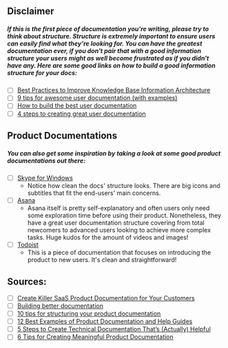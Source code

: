 ## Disclaimer
##### If this is the first piece of documentation you're writing, please try to think about structure. Structure is extremely important to ensure users can easily find what they're looking for. You can have the greatest documentation ever, if you don't pair that with a good information structure your users might as well become frustrated as if you didn't have any. Here are some good links on how to build a good information structure for your docs:
  * [ ] [Best Practices to Improve Knowledge Base Information Architecture](https://document360.io/blog/knowledge-base-information-architecture/)
  * [ ] [9 tips for awesome user documentation (with examples)](https://www.techsmith.com/blog/awesome-user-documentation/)
  * [ ] [How to build the best user documentation](https://www.techsmith.com/blog/user-documentation/)
  * [ ] [4 steps to creating great user documentation](https://formidableforms.com/4-steps-to-creating-great-end-user-documentation/)
## Product Documentations
##### You can also get some inspiration by taking a look at some good product documentations out there:
  * [ ] [Skype for Windows](https://support.skype.com/en/skype/windows-desktop/)
    * Notice how clean the docs' structure looks. There are big icons and subtitles that fit the end-users' main concerns.
  * [ ] [Asana](https://asana.com/pt/guide)
    * Asana itself is pretty self-explanatory and often users only need some exploration time before using their product. Nonetheless, they have a great user documentation structure covering from total newcomers to advanced users looking to achieve more complex tasks. Huge kudos for the amount of videos and images!
  * [ ] [Todoist](https://doist.com/blog/how-to-use-todoist-effectively/)
    * This is a piece of documentation that focuses on introducing the product to new users. It's clean and straightforward!

## Sources:
  * [ ] [Create Killer SaaS Product Documentation for Your Customers](https://document360.io/blog/saas-product-documentation-software/)
  * [ ] [Building better documentation](https://www.atlassian.com/software/confluence/documentation)
  * [ ] [10 tips for structuring your product documentation](https://developerhub.io/blog/10-tips-for-structuring-your-product-documentation/)
  * [ ] [12 Best Examples of Product Documentation and Help Guides](https://documentor.in/2148/best-examples-product-documentation-guides/)
  * [ ] [5 Steps to Create Technical Documentation That’s (Actually) Helpful](https://plan.io/blog/technical-documentation/)
  * [ ] [6 Tips for Creating Meaningful Product Documentation](http://www.novatekcom.com/blog/bid/379708/6-tips-for-creating-product-documentation-that-talks-to-your-customer)
